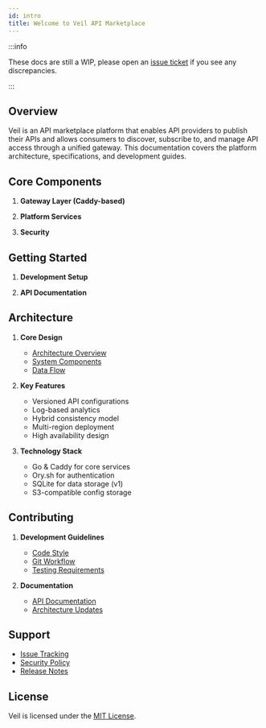```yaml
---
id: intro
title: Welcome to Veil API Marketplace
---
```


:::info

These docs are still a WIP, please open an [issue ticket](https://github.com/try-veil/veil/issues) if you see any discrepancies.

:::


## Overview

Veil is an API marketplace platform that enables API providers to publish their APIs and allows consumers to discover, subscribe to, and manage API access through a unified gateway. This documentation covers the platform architecture, specifications, and development guides.

## Core Components

1. **Gateway Layer (Caddy-based)**

2. **Platform Services**

3. **Security**

## Getting Started

1. **Development Setup**

2. **API Documentation**

## Architecture

1. **Core Design**

   - [Architecture Overview](./contribution/architecture/readme.md)
   - [System Components](./contribution/architecture/arch.mmd)
   - [Data Flow](./contribution/architecture/seq-dig/usage.sequence.mmd)

2. **Key Features**

   - Versioned API configurations
   - Log-based analytics
   - Hybrid consistency model
   - Multi-region deployment
   - High availability design

3. **Technology Stack**
   - Go & Caddy for core services
   - Ory.sh for authentication
   - SQLite for data storage (v1)
   - S3-compatible config storage

## Contributing

1. **Development Guidelines**

   - [Code Style](./contribution/style.md)
   - [Git Workflow](./contribution/git.md)
   - [Testing Requirements](./contribution/testing.md)

2. **Documentation**
   - [API Documentation](./api/readme.md)
   - [Architecture Updates](./contribution/architecture/readme.md)

## Support

- [Issue Tracking](https://github.com/try-veil/veil/issues)
- [Security Policy](./security.md)
- [Release Notes](./releases/releases.md)

## License

Veil is licensed under the [MIT License](https://github.com/try-veil/veil). 